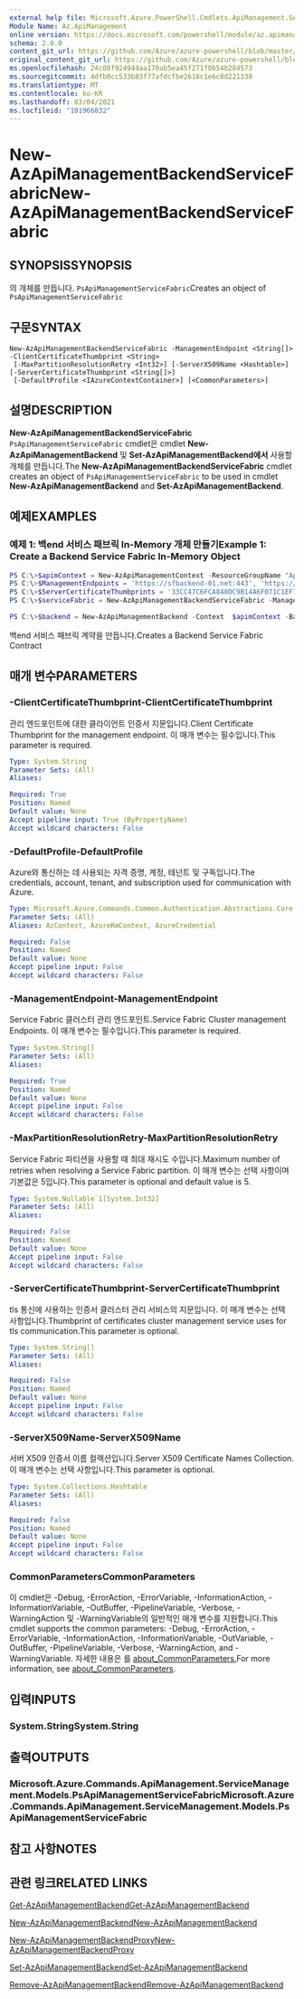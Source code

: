 ```yaml
---
external help file: Microsoft.Azure.PowerShell.Cmdlets.ApiManagement.ServiceManagement.dll-Help.xml
Module Name: Az.ApiManagement
online version: https://docs.microsoft.com/powershell/module/az.apimanagement/new-azapimanagementbackendservicefabric
schema: 2.0.0
content_git_url: https://github.com/Azure/azure-powershell/blob/master/src/ApiManagement/ApiManagement/help/New-AzApiManagementBackendServiceFabric.md
original_content_git_url: https://github.com/Azure/azure-powershell/blob/master/src/ApiManagement/ApiManagement/help/New-AzApiManagementBackendServiceFabric.md
ms.openlocfilehash: 24c08f924944aa170ab5ea45f271f0b54b284573
ms.sourcegitcommit: 4dfb0cc533b83f77afdcfbe2618c1e6c8d221330
ms.translationtype: MT
ms.contentlocale: ko-KR
ms.lasthandoff: 03/04/2021
ms.locfileid: "101966832"
---
```

# <span data-ttu-id="32bd7-101">New-AzApiManagementBackendServiceFabric</span><span class="sxs-lookup"><span data-stu-id="32bd7-101">New-AzApiManagementBackendServiceFabric</span></span>

## <span data-ttu-id="32bd7-102">SYNOPSIS</span><span class="sxs-lookup"><span data-stu-id="32bd7-102">SYNOPSIS</span></span>
<span data-ttu-id="32bd7-103">의 개체를 만듭니다. `PsApiManagementServiceFabric`</span><span class="sxs-lookup"><span data-stu-id="32bd7-103">Creates an object of `PsApiManagementServiceFabric`</span></span>

## <span data-ttu-id="32bd7-104">구문</span><span class="sxs-lookup"><span data-stu-id="32bd7-104">SYNTAX</span></span>

```
New-AzApiManagementBackendServiceFabric -ManagementEndpoint <String[]> -ClientCertificateThumbprint <String>
 [-MaxPartitionResolutionRetry <Int32>] [-ServerX509Name <Hashtable>] [-ServerCertificateThumbprint <String[]>]
 [-DefaultProfile <IAzureContextContainer>] [<CommonParameters>]
```

## <span data-ttu-id="32bd7-105">설명</span><span class="sxs-lookup"><span data-stu-id="32bd7-105">DESCRIPTION</span></span>

<span data-ttu-id="32bd7-106">**New-AzApiManagementBackendServiceFabric** `PsApiManagementServiceFabric` cmdlet은 cmdlet **New-AzApiManagementBackend** 및 **Set-AzApiManagementBackend에서** 사용할 개체를 만듭니다.</span><span class="sxs-lookup"><span data-stu-id="32bd7-106">The **New-AzApiManagementBackendServiceFabric** cmdlet creates an object of `PsApiManagementServiceFabric` to be used in cmdlet **New-AzApiManagementBackend** and **Set-AzApiManagementBackend**.</span></span>

## <span data-ttu-id="32bd7-107">예제</span><span class="sxs-lookup"><span data-stu-id="32bd7-107">EXAMPLES</span></span>

### <span data-ttu-id="32bd7-108">예제 1: 백end 서비스 패브릭 In-Memory 개체 만들기</span><span class="sxs-lookup"><span data-stu-id="32bd7-108">Example 1: Create a Backend Service Fabric In-Memory Object</span></span>
```powershell
PS C:\>$apimContext = New-AzApiManagementContext -ResourceGroupName "Api-Default-WestUS" -ServiceName "contoso"
PS C:\>$ManagementEndpoints = 'https://sfbackend-01.net:443', 'https://sfbackend-02.net:443'
PS C:\>$ServerCertificateThumbprints = '33CC47C6FCA848DC9B14A6F071C1EF7C'
PS C:\>$serviceFabric = New-AzApiManagementBackendServiceFabric -ManagementEndpoint  $ManagementEndpoints -ClientCertificateThumbprint "33CC47C6FCA848DC9B14A6F071C1EF7C" -ServerX509Name @{"CN=foobar.net" = @('33CC47C6FCA848DC9B14A6F071C1EF7C'); } -ServerCertificateThumbprint $ServerCertificateThumbprints

PS C:\>$backend = New-AzApiManagementBackend -Context  $apimContext -BackendId 123 -Url 'https://contoso.com/awesomeapi' -Protocol http -ServiceFabricCluster $serviceFabric -Description "service fabric backend" -PassThru
```

<span data-ttu-id="32bd7-109">백end 서비스 패브릭 계약을 만듭니다.</span><span class="sxs-lookup"><span data-stu-id="32bd7-109">Creates a Backend Service Fabric Contract</span></span>

## <span data-ttu-id="32bd7-110">매개 변수</span><span class="sxs-lookup"><span data-stu-id="32bd7-110">PARAMETERS</span></span>

### <span data-ttu-id="32bd7-111">-ClientCertificateThumbprint</span><span class="sxs-lookup"><span data-stu-id="32bd7-111">-ClientCertificateThumbprint</span></span>
<span data-ttu-id="32bd7-112">관리 엔드포인트에 대한 클라이언트 인증서 지문입니다.</span><span class="sxs-lookup"><span data-stu-id="32bd7-112">Client Certificate Thumbprint for the management endpoint.</span></span>
<span data-ttu-id="32bd7-113">이 매개 변수는 필수입니다.</span><span class="sxs-lookup"><span data-stu-id="32bd7-113">This parameter is required.</span></span>

```yaml
Type: System.String
Parameter Sets: (All)
Aliases:

Required: True
Position: Named
Default value: None
Accept pipeline input: True (ByPropertyName)
Accept wildcard characters: False
```

### <span data-ttu-id="32bd7-114">-DefaultProfile</span><span class="sxs-lookup"><span data-stu-id="32bd7-114">-DefaultProfile</span></span>
<span data-ttu-id="32bd7-115">Azure와 통신하는 데 사용되는 자격 증명, 계정, 테넌트 및 구독입니다.</span><span class="sxs-lookup"><span data-stu-id="32bd7-115">The credentials, account, tenant, and subscription used for communication with Azure.</span></span>

```yaml
Type: Microsoft.Azure.Commands.Common.Authentication.Abstractions.Core.IAzureContextContainer
Parameter Sets: (All)
Aliases: AzContext, AzureRmContext, AzureCredential

Required: False
Position: Named
Default value: None
Accept pipeline input: False
Accept wildcard characters: False
```

### <span data-ttu-id="32bd7-116">-ManagementEndpoint</span><span class="sxs-lookup"><span data-stu-id="32bd7-116">-ManagementEndpoint</span></span>
<span data-ttu-id="32bd7-117">Service Fabric 클러스터 관리 엔드포인트.</span><span class="sxs-lookup"><span data-stu-id="32bd7-117">Service Fabric Cluster management Endpoints.</span></span>
<span data-ttu-id="32bd7-118">이 매개 변수는 필수입니다.</span><span class="sxs-lookup"><span data-stu-id="32bd7-118">This parameter is required.</span></span>

```yaml
Type: System.String[]
Parameter Sets: (All)
Aliases:

Required: True
Position: Named
Default value: None
Accept pipeline input: False
Accept wildcard characters: False
```

### <span data-ttu-id="32bd7-119">-MaxPartitionResolutionRetry</span><span class="sxs-lookup"><span data-stu-id="32bd7-119">-MaxPartitionResolutionRetry</span></span>
<span data-ttu-id="32bd7-120">Service Fabric 파티션을 사용할 때 최대 재시도 수입니다.</span><span class="sxs-lookup"><span data-stu-id="32bd7-120">Maximum number of retries when resolving a Service Fabric partition.</span></span>
<span data-ttu-id="32bd7-121">이 매개 변수는 선택 사항이며 기본값은 5입니다.</span><span class="sxs-lookup"><span data-stu-id="32bd7-121">This parameter is optional and default value is 5.</span></span>

```yaml
Type: System.Nullable`1[System.Int32]
Parameter Sets: (All)
Aliases:

Required: False
Position: Named
Default value: None
Accept pipeline input: False
Accept wildcard characters: False
```

### <span data-ttu-id="32bd7-122">-ServerCertificateThumbprint</span><span class="sxs-lookup"><span data-stu-id="32bd7-122">-ServerCertificateThumbprint</span></span>
<span data-ttu-id="32bd7-123">tls 통신에 사용하는 인증서 클러스터 관리 서비스의 지문입니다. 이 매개 변수는 선택 사항입니다.</span><span class="sxs-lookup"><span data-stu-id="32bd7-123">Thumbprint of certificates cluster management service uses for tls communication.This parameter is optional.</span></span>

```yaml
Type: System.String[]
Parameter Sets: (All)
Aliases:

Required: False
Position: Named
Default value: None
Accept pipeline input: False
Accept wildcard characters: False
```

### <span data-ttu-id="32bd7-124">-ServerX509Name</span><span class="sxs-lookup"><span data-stu-id="32bd7-124">-ServerX509Name</span></span>
<span data-ttu-id="32bd7-125">서버 X509 인증서 이름 컬렉션입니다.</span><span class="sxs-lookup"><span data-stu-id="32bd7-125">Server X509 Certificate Names Collection.</span></span>
<span data-ttu-id="32bd7-126">이 매개 변수는 선택 사항입니다.</span><span class="sxs-lookup"><span data-stu-id="32bd7-126">This parameter is optional.</span></span>

```yaml
Type: System.Collections.Hashtable
Parameter Sets: (All)
Aliases:

Required: False
Position: Named
Default value: None
Accept pipeline input: False
Accept wildcard characters: False
```

### <span data-ttu-id="32bd7-127">CommonParameters</span><span class="sxs-lookup"><span data-stu-id="32bd7-127">CommonParameters</span></span>
<span data-ttu-id="32bd7-128">이 cmdlet은 -Debug, -ErrorAction, -ErrorVariable, -InformationAction, -InformationVariable, -OutBuffer, -PipelineVariable, -Verbose, -WarningAction 및 -WarningVariable의 일반적인 매개 변수를 지원합니다.</span><span class="sxs-lookup"><span data-stu-id="32bd7-128">This cmdlet supports the common parameters: -Debug, -ErrorAction, -ErrorVariable, -InformationAction, -InformationVariable, -OutVariable, -OutBuffer, -PipelineVariable, -Verbose, -WarningAction, and -WarningVariable.</span></span> <span data-ttu-id="32bd7-129">자세한 내용은 를 [about_CommonParameters.](http://go.microsoft.com/fwlink/?LinkID=113216)</span><span class="sxs-lookup"><span data-stu-id="32bd7-129">For more information, see [about_CommonParameters](http://go.microsoft.com/fwlink/?LinkID=113216).</span></span>

## <span data-ttu-id="32bd7-130">입력</span><span class="sxs-lookup"><span data-stu-id="32bd7-130">INPUTS</span></span>

### <span data-ttu-id="32bd7-131">System.String</span><span class="sxs-lookup"><span data-stu-id="32bd7-131">System.String</span></span>

## <span data-ttu-id="32bd7-132">출력</span><span class="sxs-lookup"><span data-stu-id="32bd7-132">OUTPUTS</span></span>

### <span data-ttu-id="32bd7-133">Microsoft.Azure.Commands.ApiManagement.ServiceManagement.Models.PsApiManagementServiceFabric</span><span class="sxs-lookup"><span data-stu-id="32bd7-133">Microsoft.Azure.Commands.ApiManagement.ServiceManagement.Models.PsApiManagementServiceFabric</span></span>

## <span data-ttu-id="32bd7-134">참고 사항</span><span class="sxs-lookup"><span data-stu-id="32bd7-134">NOTES</span></span>

## <span data-ttu-id="32bd7-135">관련 링크</span><span class="sxs-lookup"><span data-stu-id="32bd7-135">RELATED LINKS</span></span>

[<span data-ttu-id="32bd7-136">Get-AzApiManagementBackend</span><span class="sxs-lookup"><span data-stu-id="32bd7-136">Get-AzApiManagementBackend</span></span>](./Get-AzApiManagementBackend.md)

[<span data-ttu-id="32bd7-137">New-AzApiManagementBackend</span><span class="sxs-lookup"><span data-stu-id="32bd7-137">New-AzApiManagementBackend</span></span>](./New-AzApiManagementBackend.md)

[<span data-ttu-id="32bd7-138">New-AzApiManagementBackendProxy</span><span class="sxs-lookup"><span data-stu-id="32bd7-138">New-AzApiManagementBackendProxy</span></span>](./New-AzApiManagementBackendProxy.md)

[<span data-ttu-id="32bd7-139">Set-AzApiManagementBackend</span><span class="sxs-lookup"><span data-stu-id="32bd7-139">Set-AzApiManagementBackend</span></span>](./Set-AzApiManagementBackend.md)

[<span data-ttu-id="32bd7-140">Remove-AzApiManagementBackend</span><span class="sxs-lookup"><span data-stu-id="32bd7-140">Remove-AzApiManagementBackend</span></span>](./Remove-AzApiManagementBackend.md)
